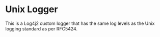 # Unix Logger

This is a Log4j2 custom logger that has the same log levels as the Unix logging standard as per RFC5424.
